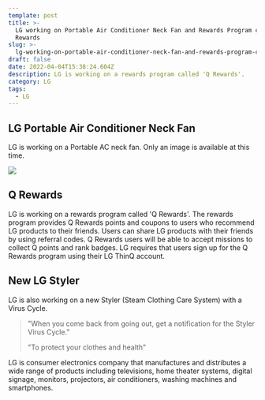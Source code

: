 ```yaml
---
template: post
title: >-
  LG working on Portable Air Conditioner Neck Fan and Rewards Program called Q
  Rewards
slug: >-
  lg-working-on-portable-air-conditioner-neck-fan-and-rewards-program-called-q-rewards
draft: false
date: 2022-04-04T15:38:24.604Z
description: LG is working on a rewards program called 'Q Rewards'.
category: LG
tags:
  - LG
---
```

## LG Portable Air Conditioner Neck Fan

LG is working on a Portable AC neck fan. Only an image is available at this time.

![](/media/screen-shot-2022-04-04-at-1.06.19-pm.png)

## Q Rewards

LG is working on a rewards program called 'Q Rewards'. The rewards program provides Q Rewards points and coupons to users who recommend LG products to their friends. Users can share LG products with their friends by using referral codes. Q Rewards users will be able to accept missions to collect Q points and rank badges. LG requires that users sign up for the Q Rewards program using their LG ThinQ account.

## New LG Styler

LG is also working on a new Styler (Steam Clothing Care System) with a Virus Cycle. 

> "When you come back from going out, get a notification for the Styler Virus Cycle." 
>
> "To protect your clothes and health" 

LG is consumer electronics company that manufactures and distributes a wide range of products including televisions, home theater systems, digital signage, monitors, projectors, air conditioners, washing machines and smartphones.
